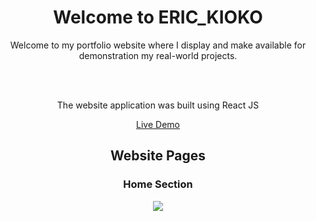 <h1 align="center"> Welcome to ERIC_KIOKO </h1>

<div align="center" >

<p>Welcome to my portfolio website where I display and make available for demonstration my real-world projects.</p>

  <br><br>
  
The website application was built using React JS

[Live Demo](https://eric-kioko.vercel.app)
</div>

<h2 align="center"> Website Pages </h2>

<div>
  <h3 align="center" >Home Section</h3>

  <div align="center" >
    <img  src="https://i.postimg.cc/Gtq1Qsvp/Eric-Kioko-Portfolio-Website.jpg"> 

  </div>

  <br>
</div>
